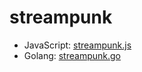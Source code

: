 # streampunk

* JavaScript: [streampunk.js](https://github.com/tlrobinson/streampunk.js)
* Golang: [streampunk.go](https://github.com/tlrobinson/streampunk.go)
